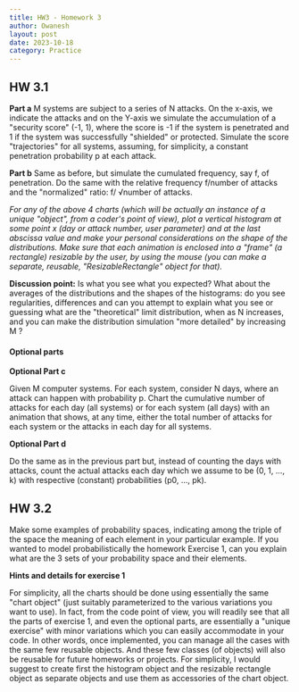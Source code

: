 ```yaml
---
title: HW3 - Homework 3
author: Owanesh
layout: post
date: 2023-10-18
category: Practice
---
```

## HW 3.1
**Part a**
M systems are subject to a series of N attacks. On the x-axis, we indicate the attacks and on the Y-axis we
simulate the accumulation of a "security score" (-1, 1), where the score is -1 if the system is penetrated
and 1 if the system was successfully "shielded" or protected. Simulate the score "trajectories" for all systems,
assuming, for simplicity, a constant penetration probability p at each attack.

**Part b**
Same as before, but simulate the cumulated frequency, say f, of penetration. Do the same with the relative
frequency f/number of attacks and the "normalized" ratio: f/ √number of attacks.

_For any of the above 4 charts (which will be actually an instance of a unique "object", from a coder's point of view), plot
a vertical histogram at some point x (day or attack number, user parameter) and at the last abscissa
value and make your personal considerations on the shape of the distributions.
Make sure that each animation is enclosed into a "frame" (a rectangle) resizable by the user, by using the mouse
(you can make a separate, reusable, "ResizableRectangle" object for that)._

**Discussion point:**
Is what you see what you expected? What about the averages of the distributions and the shapes of the histograms:
do you see regularities, differences and can you attempt to explain what you see or guessing what are
the "theoretical" limit distribution, when as N increases, and you can make the distribution simulation "more detailed" by increasing M ?

#### Optional parts
**Optional Part c**

Given M computer systems. For each system, consider N days, where an attack can happen with probability p.
Chart the cumulative number of attacks for each day (all systems) or for each system (all days) with an animation
that shows, at any time, either the total number of attacks for each system or the attacks in each day for all systems.

**Optional Part d**

Do the same as in the previous part but, instead of counting the days with attacks, count the actual attacks each day which
we assume to be (0, 1, ..., k) with respective (constant) probabilities (p0, ..., pk).


## HW 3.2

Make some examples of probability spaces, indicating among the triple of the space the meaning of each element in your particular example.
If you wanted to model probabilistically the homework Exercise 1, can you explain what are the 3 sets of your probability space and their elements.


**Hints and details for exercise 1**

For simplicity, all the charts should be done using essentially the same "chart object" (just suitably parameterized to the various variations
you want to use). In fact, from the code point of view, you will readily see that all the parts of exercise 1, and even the optional parts, are essentially
a "unique exercise" with minor variations which you can easily accommodate in your code. In other words, once implemented, you can manage all the cases
with the same few reusable objects. And these few classes (of objects) will also be reusable for future homeworks or projects.
For simplicity, I would suggest to create first the histogram object and the resizable rectangle object as separate objects and use them as accessories of the chart object.


